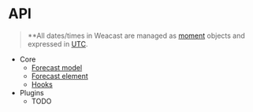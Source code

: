 # API

> **All dates/times in Weacast are managed as [moment](https://momentjs.com) objects and expressed in [UTC](https://en.wikipedia.org/wiki/Coordinated_Universal_Time).

* Core
  * [Forecast model](/api/FORECAST.MD)
  * [Forecast element](/api/ELEMENT.MD)
  * [Hooks](/api/HOOKS.MD)
* Plugins
  * TODO
  
